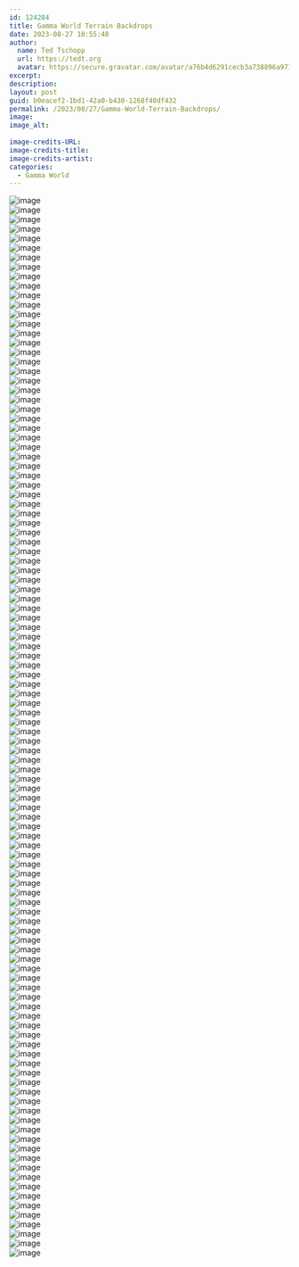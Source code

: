 ```yaml
---
id: 124284
title: Gamma World Terrain Backdrops
date: 2023-08-27 10:55:48
author:
  name: Ted Tschopp
  url: https://tedt.org
  avatar: https://secure.gravatar.com/avatar/a76b4d6291cecb3a738896a971bfb903?s=512&d=mp&r=g
excerpt: 
description: 
layout: post
guid: b0eacef2-1bd1-42a0-b430-1268f40df432
permalink: /2023/08/27/Gamma-World-Terrain-Backdrops/
image: 
image_alt: 
  
image-credits-URL: 
image-credits-title: 
image-credits-artist: 
categories:
  - Gamma World
---
```



<div class="container">
    <div class="row">
        <div class="col-md-4 mt-3 col-lg-6">
            <img src="/img/Gamma-World/Backdrops/Artic-001.png" class="img-fluid" alt="image">
        </div>
        <div class="col-md-4 mt-3 col-lg-6">
            <img src="/img/Gamma-World/Backdrops/Artic-002.png" class="img-fluid" alt="image">
        </div>
        <div class="col-md-4 mt-3 col-lg-6">
            <img src="/img/Gamma-World/Backdrops/Artic-003.png" class="img-fluid" alt="image">
        </div>
        <div class="col-md-4 mt-3 col-lg-6">
            <img src="/img/Gamma-World/Backdrops/Artic-004.png" class="img-fluid" alt="image">
        </div>
        <div class="col-md-4 mt-3 col-lg-6">
            <img src="/img/Gamma-World/Backdrops/Beach-001.png" class="img-fluid" alt="image">
        </div>
        <div class="col-md-4 mt-3 col-lg-6">
            <img src="/img/Gamma-World/Backdrops/Beach-002.png" class="img-fluid" alt="image">
        </div>
        <div class="col-md-4 mt-3 col-lg-6">
            <img src="/img/Gamma-World/Backdrops/Beach-003.png" class="img-fluid" alt="image">
        </div>
        <div class="col-md-4 mt-3 col-lg-6">
            <img src="/img/Gamma-World/Backdrops/Beach-004.png" class="img-fluid" alt="image">
        </div>
        <div class="col-md-4 mt-3 col-lg-6">
            <img src="/img/Gamma-World/Backdrops/Beach-005.png" class="img-fluid" alt="image">
        </div>
        <div class="col-md-4 mt-3 col-lg-6">
            <img src="/img/Gamma-World/Backdrops/Beach-006.png" class="img-fluid" alt="image">
        </div>
        <div class="col-md-4 mt-3 col-lg-6">
            <img src="/img/Gamma-World/Backdrops/Beach-007.png" class="img-fluid" alt="image">
        </div>
        <div class="col-md-4 mt-3 col-lg-6">
            <img src="/img/Gamma-World/Backdrops/Beach-008.png" class="img-fluid" alt="image">
        </div>
        <div class="col-md-4 mt-3 col-lg-6">
            <img src="/img/Gamma-World/Backdrops/Canyon-001.png" class="img-fluid" alt="image">
        </div>
        <div class="col-md-4 mt-3 col-lg-6">
            <img src="/img/Gamma-World/Backdrops/Canyon-002.png" class="img-fluid" alt="image">
        </div>
        <div class="col-md-4 mt-3 col-lg-6">
            <img src="/img/Gamma-World/Backdrops/Canyon-003.png" class="img-fluid" alt="image">
        </div>
        <div class="col-md-4 mt-3 col-lg-6">
            <img src="/img/Gamma-World/Backdrops/Canyon-004.png" class="img-fluid" alt="image">
        </div>
        <div class="col-md-4 mt-3 col-lg-6">
            <img src="/img/Gamma-World/Backdrops/Flowerlands-001.png" class="img-fluid" alt="image">
        </div>
        <div class="col-md-4 mt-3 col-lg-6">
            <img src="/img/Gamma-World/Backdrops/Flowerlands-002.png" class="img-fluid" alt="image">
        </div>
        <div class="col-md-4 mt-3 col-lg-6">
            <img src="/img/Gamma-World/Backdrops/Flowerlands-003.png" class="img-fluid" alt="image">
        </div>
        <div class="col-md-4 mt-3 col-lg-6">
            <img src="/img/Gamma-World/Backdrops/Flowerlands-004.png" class="img-fluid" alt="image">
        </div>
        <div class="col-md-4 mt-3 col-lg-6">
            <img src="/img/Gamma-World/Backdrops/Flowerlands-005.png" class="img-fluid" alt="image">
        </div>
        <div class="col-md-4 mt-3 col-lg-6">
            <img src="/img/Gamma-World/Backdrops/Flowerlands-006.png" class="img-fluid" alt="image">
        </div>
        <div class="col-md-4 mt-3 col-lg-6">
            <img src="/img/Gamma-World/Backdrops/Flowerlands-007.png" class="img-fluid" alt="image">
        </div>
        <div class="col-md-4 mt-3 col-lg-6">
            <img src="/img/Gamma-World/Backdrops/Flowerlands-008.png" class="img-fluid" alt="image">
        </div>
        <div class="col-md-4 mt-3 col-lg-6">
            <img src="/img/Gamma-World/Backdrops/Flowerlands-009.png" class="img-fluid" alt="image">
        </div>
        <div class="col-md-4 mt-3 col-lg-6">
            <img src="/img/Gamma-World/Backdrops/Flowerlands-010.png" class="img-fluid" alt="image">
        </div>
        <div class="col-md-4 mt-3 col-lg-6">
            <img src="/img/Gamma-World/Backdrops/Flowerlands-011.png" class="img-fluid" alt="image">
        </div>
        <div class="col-md-4 mt-3 col-lg-6">
            <img src="/img/Gamma-World/Backdrops/Flowerlands-012.png" class="img-fluid" alt="image">
        </div>
        <div class="col-md-4 mt-3 col-lg-6">
            <img src="/img/Gamma-World/Backdrops/Forest-001.png" class="img-fluid" alt="image">
        </div>
        <div class="col-md-4 mt-3 col-lg-6">
            <img src="/img/Gamma-World/Backdrops/Forest-002.png" class="img-fluid" alt="image">
        </div>
        <div class="col-md-4 mt-3 col-lg-6">
            <img src="/img/Gamma-World/Backdrops/Forest-003.png" class="img-fluid" alt="image">
        </div>
        <div class="col-md-4 mt-3 col-lg-6">
            <img src="/img/Gamma-World/Backdrops/Forest-004.png" class="img-fluid" alt="image">
        </div>
        <div class="col-md-4 mt-3 col-lg-6">
            <img src="/img/Gamma-World/Backdrops/Grasslands-001.png" class="img-fluid" alt="image">
        </div>
        <div class="col-md-4 mt-3 col-lg-6">
            <img src="/img/Gamma-World/Backdrops/Grasslands-002.png" class="img-fluid" alt="image">
        </div>
        <div class="col-md-4 mt-3 col-lg-6">
            <img src="/img/Gamma-World/Backdrops/Grasslands-003.png" class="img-fluid" alt="image">
        </div>
        <div class="col-md-4 mt-3 col-lg-6">
            <img src="/img/Gamma-World/Backdrops/Grasslands-004.png" class="img-fluid" alt="image">
        </div>
        <div class="col-md-4 mt-3 col-lg-6">
            <img src="/img/Gamma-World/Backdrops/Hills-001.png" class="img-fluid" alt="image">
        </div>
        <div class="col-md-4 mt-3 col-lg-6">
            <img src="/img/Gamma-World/Backdrops/Hills-002.png" class="img-fluid" alt="image">
        </div>
        <div class="col-md-4 mt-3 col-lg-6">
            <img src="/img/Gamma-World/Backdrops/Hills-003.png" class="img-fluid" alt="image">
        </div>
        <div class="col-md-4 mt-3 col-lg-6">
            <img src="/img/Gamma-World/Backdrops/Hills-004.png" class="img-fluid" alt="image">
        </div>
        <div class="col-md-4 mt-3 col-lg-6">
            <img src="/img/Gamma-World/Backdrops/Mars-001.png" class="img-fluid" alt="image">
        </div>
        <div class="col-md-4 mt-3 col-lg-6">
            <img src="/img/Gamma-World/Backdrops/Mars-002.png" class="img-fluid" alt="image">
        </div>
        <div class="col-md-4 mt-3 col-lg-6">
            <img src="/img/Gamma-World/Backdrops/Mars-003.png" class="img-fluid" alt="image">
        </div>
        <div class="col-md-4 mt-3 col-lg-6">
            <img src="/img/Gamma-World/Backdrops/Mars-004.png" class="img-fluid" alt="image">
        </div>
        <div class="col-md-4 mt-3 col-lg-6">
            <img src="/img/Gamma-World/Backdrops/Mesa-001.png" class="img-fluid" alt="image">
        </div>
        <div class="col-md-4 mt-3 col-lg-6">
            <img src="/img/Gamma-World/Backdrops/Mesa-002.png" class="img-fluid" alt="image">
        </div>
        <div class="col-md-4 mt-3 col-lg-6">
            <img src="/img/Gamma-World/Backdrops/Mesa-003.png" class="img-fluid" alt="image">
        </div>
        <div class="col-md-4 mt-3 col-lg-6">
            <img src="/img/Gamma-World/Backdrops/Mesa-004.png" class="img-fluid" alt="image">
        </div>
        <div class="col-md-4 mt-3 col-lg-6">
            <img src="/img/Gamma-World/Backdrops/Moonbase-001.png" class="img-fluid" alt="image">
        </div>
        <div class="col-md-4 mt-3 col-lg-6">
            <img src="/img/Gamma-World/Backdrops/Moonbase-002.png" class="img-fluid" alt="image">
        </div>
        <div class="col-md-4 mt-3 col-lg-6">
            <img src="/img/Gamma-World/Backdrops/Moonbase-003.png" class="img-fluid" alt="image">
        </div>
        <div class="col-md-4 mt-3 col-lg-6">
            <img src="/img/Gamma-World/Backdrops/Moonbase-004.png" class="img-fluid" alt="image">
        </div>
        <div class="col-md-4 mt-3 col-lg-6">
            <img src="/img/Gamma-World/Backdrops/Mountains-001.png" class="img-fluid" alt="image">
        </div>
        <div class="col-md-4 mt-3 col-lg-6">
            <img src="/img/Gamma-World/Backdrops/Mountains-002.png" class="img-fluid" alt="image">
        </div>
        <div class="col-md-4 mt-3 col-lg-6">
            <img src="/img/Gamma-World/Backdrops/Mountains-003.png" class="img-fluid" alt="image">
        </div>
        <div class="col-md-4 mt-3 col-lg-6">
            <img src="/img/Gamma-World/Backdrops/Mountains-004.png" class="img-fluid" alt="image">
        </div>
        <div class="col-md-4 mt-3 col-lg-6">
            <img src="/img/Gamma-World/Backdrops/Mountains-005.png" class="img-fluid" alt="image">
        </div>
        <div class="col-md-4 mt-3 col-lg-6">
            <img src="/img/Gamma-World/Backdrops/Mountains-006.png" class="img-fluid" alt="image">
        </div>
        <div class="col-md-4 mt-3 col-lg-6">
            <img src="/img/Gamma-World/Backdrops/Mountains-007.png" class="img-fluid" alt="image">
        </div>
        <div class="col-md-4 mt-3 col-lg-6">
            <img src="/img/Gamma-World/Backdrops/Mountains-008.png" class="img-fluid" alt="image">
        </div>
        <div class="col-md-4 mt-3 col-lg-6">
            <img src="/img/Gamma-World/Backdrops/Ocean-001.png" class="img-fluid" alt="image">
        </div>
        <div class="col-md-4 mt-3 col-lg-6">
            <img src="/img/Gamma-World/Backdrops/Ocean-002.png" class="img-fluid" alt="image">
        </div>
        <div class="col-md-4 mt-3 col-lg-6">
            <img src="/img/Gamma-World/Backdrops/Ocean-003.png" class="img-fluid" alt="image">
        </div>
        <div class="col-md-4 mt-3 col-lg-6">
            <img src="/img/Gamma-World/Backdrops/Ocean-004.png" class="img-fluid" alt="image">
        </div>
        <div class="col-md-4 mt-3 col-lg-6">
            <img src="/img/Gamma-World/Backdrops/Radioactive-Zone-001.png" class="img-fluid" alt="image">
        </div>
        <div class="col-md-4 mt-3 col-lg-6">
            <img src="/img/Gamma-World/Backdrops/Radioactive-Zone-002.png" class="img-fluid" alt="image">
        </div>
        <div class="col-md-4 mt-3 col-lg-6">
            <img src="/img/Gamma-World/Backdrops/Radioactive-Zone-003.png" class="img-fluid" alt="image">
        </div>
        <div class="col-md-4 mt-3 col-lg-6">
            <img src="/img/Gamma-World/Backdrops/Radioactive-Zone-004.png" class="img-fluid" alt="image">
        </div>
        <div class="col-md-4 mt-3 col-lg-6">
            <img src="/img/Gamma-World/Backdrops/Ruined-Skyscrapers-001.png" class="img-fluid" alt="image">
        </div>
        <div class="col-md-4 mt-3 col-lg-6">
            <img src="/img/Gamma-World/Backdrops/Ruined-Skyscrapers-002.png" class="img-fluid" alt="image">
        </div>
        <div class="col-md-4 mt-3 col-lg-6">
            <img src="/img/Gamma-World/Backdrops/Ruined-Skyscrapers-003.png" class="img-fluid" alt="image">
        </div>
        <div class="col-md-4 mt-3 col-lg-6">
            <img src="/img/Gamma-World/Backdrops/Ruined-Skyscrapers-004.png" class="img-fluid" alt="image">
        </div>
        <div class="col-md-4 mt-3 col-lg-6">
            <img src="/img/Gamma-World/Backdrops/Ruins-001.png" class="img-fluid" alt="image">
        </div>
        <div class="col-md-4 mt-3 col-lg-6">
            <img src="/img/Gamma-World/Backdrops/Ruins-002.png" class="img-fluid" alt="image">
        </div>
        <div class="col-md-4 mt-3 col-lg-6">
            <img src="/img/Gamma-World/Backdrops/Ruins-003.png" class="img-fluid" alt="image">
        </div>
        <div class="col-md-4 mt-3 col-lg-6">
            <img src="/img/Gamma-World/Backdrops/Ruins-004.png" class="img-fluid" alt="image">
        </div>
        <div class="col-md-4 mt-3 col-lg-6">
            <img src="/img/Gamma-World/Backdrops/Space-Station-001.png" class="img-fluid" alt="image">
        </div>
        <div class="col-md-4 mt-3 col-lg-6">
            <img src="/img/Gamma-World/Backdrops/Space-Station-002.png" class="img-fluid" alt="image">
        </div>
        <div class="col-md-4 mt-3 col-lg-6">
            <img src="/img/Gamma-World/Backdrops/Space-Station-003.png" class="img-fluid" alt="image">
        </div>
        <div class="col-md-4 mt-3 col-lg-6">
            <img src="/img/Gamma-World/Backdrops/Space-Station-004.png" class="img-fluid" alt="image">
        </div>
        <div class="col-md-4 mt-3 col-lg-6">
            <img src="/img/Gamma-World/Backdrops/Space-Station-005.png" class="img-fluid" alt="image">
        </div>
        <div class="col-md-4 mt-3 col-lg-6">
            <img src="/img/Gamma-World/Backdrops/Space-Station-006.png" class="img-fluid" alt="image">
        </div>
        <div class="col-md-4 mt-3 col-lg-6">
            <img src="/img/Gamma-World/Backdrops/Space-Station-007.png" class="img-fluid" alt="image">
        </div>
        <div class="col-md-4 mt-3 col-lg-6">
            <img src="/img/Gamma-World/Backdrops/Space-Station-008.png" class="img-fluid" alt="image">
        </div>
        <div class="col-md-4 mt-3 col-lg-6">
            <img src="/img/Gamma-World/Backdrops/Space-Station-009.png" class="img-fluid" alt="image">
        </div>
        <div class="col-md-4 mt-3 col-lg-6">
            <img src="/img/Gamma-World/Backdrops/Space-Station-010.png" class="img-fluid" alt="image">
        </div>
        <div class="col-md-4 mt-3 col-lg-6">
            <img src="/img/Gamma-World/Backdrops/Space-Station-011.png" class="img-fluid" alt="image">
        </div>
        <div class="col-md-4 mt-3 col-lg-6">
            <img src="/img/Gamma-World/Backdrops/Space-Station-012.png" class="img-fluid" alt="image">
        </div>
        <div class="col-md-4 mt-3 col-lg-6">
            <img src="/img/Gamma-World/Backdrops/Stream-001.png" class="img-fluid" alt="image">
        </div>
        <div class="col-md-4 mt-3 col-lg-6">
            <img src="/img/Gamma-World/Backdrops/Stream-002.png" class="img-fluid" alt="image">
        </div>
        <div class="col-md-4 mt-3 col-lg-6">
            <img src="/img/Gamma-World/Backdrops/Stream-003.png" class="img-fluid" alt="image">
        </div>
        <div class="col-md-4 mt-3 col-lg-6">
            <img src="/img/Gamma-World/Backdrops/Stream-004.png" class="img-fluid" alt="image">
        </div>
        <div class="col-md-4 mt-3 col-lg-6">
            <img src="/img/Gamma-World/Backdrops/Swamp-001.png" class="img-fluid" alt="image">
        </div>
        <div class="col-md-4 mt-3 col-lg-6">
            <img src="/img/Gamma-World/Backdrops/Swamp-002.png" class="img-fluid" alt="image">
        </div>
        <div class="col-md-4 mt-3 col-lg-6">
            <img src="/img/Gamma-World/Backdrops/Swamp-003.png" class="img-fluid" alt="image">
        </div>
        <div class="col-md-4 mt-3 col-lg-6">
            <img src="/img/Gamma-World/Backdrops/Swamp-004.png" class="img-fluid" alt="image">
        </div>
        <div class="col-md-4 mt-3 col-lg-6">
            <img src="/img/Gamma-World/Backdrops/Swamp-005.png" class="img-fluid" alt="image">
        </div>
        <div class="col-md-4 mt-3 col-lg-6">
            <img src="/img/Gamma-World/Backdrops/Swamp-006.png" class="img-fluid" alt="image">
        </div>
        <div class="col-md-4 mt-3 col-lg-6">
            <img src="/img/Gamma-World/Backdrops/Swamp-007.png" class="img-fluid" alt="image">
        </div>
        <div class="col-md-4 mt-3 col-lg-6">
            <img src="/img/Gamma-World/Backdrops/Swamp-008.png" class="img-fluid" alt="image">
        </div>
        <div class="col-md-4 mt-3 col-lg-6">
            <img src="/img/Gamma-World/Backdrops/Tribal-Village-001.png" class="img-fluid" alt="image">
        </div>
        <div class="col-md-4 mt-3 col-lg-6">
            <img src="/img/Gamma-World/Backdrops/Tribal-Village-002.png" class="img-fluid" alt="image">
        </div>
        <div class="col-md-4 mt-3 col-lg-6">
            <img src="/img/Gamma-World/Backdrops/Tribal-Village-003.png" class="img-fluid" alt="image">
        </div>
        <div class="col-md-4 mt-3 col-lg-6">
            <img src="/img/Gamma-World/Backdrops/Tribal-Village-004.png" class="img-fluid" alt="image">
        </div>
        <div class="col-md-4 mt-3 col-lg-6">
            <img src="/img/Gamma-World/Backdrops/Under-the-Sea-001.png" class="img-fluid" alt="image">
        </div>
        <div class="col-md-4 mt-3 col-lg-6">
            <img src="/img/Gamma-World/Backdrops/Under-the-Sea-002.png" class="img-fluid" alt="image">
        </div>
        <div class="col-md-4 mt-3 col-lg-6">
            <img src="/img/Gamma-World/Backdrops/Under-the-Sea-003.png" class="img-fluid" alt="image">
        </div>
        <div class="col-md-4 mt-3 col-lg-6">
            <img src="/img/Gamma-World/Backdrops/Under-the-Sea-004.png" class="img-fluid" alt="image">
        </div>
        <div class="col-md-4 mt-3 col-lg-6">
            <img src="/img/Gamma-World/Backdrops/Wilderness-001.png" class="img-fluid" alt="image">
        </div>
        <div class="col-md-4 mt-3 col-lg-6">
            <img src="/img/Gamma-World/Backdrops/Wilderness-002.png" class="img-fluid" alt="image">
        </div>
        <div class="col-md-4 mt-3 col-lg-6">
            <img src="/img/Gamma-World/Backdrops/Wilderness-003.png" class="img-fluid" alt="image">
        </div>
        <div class="col-md-4 mt-3 col-lg-6">
            <img src="/img/Gamma-World/Backdrops/Wilderness-004.png" class="img-fluid" alt="image">
        </div>
    </div>
</div>